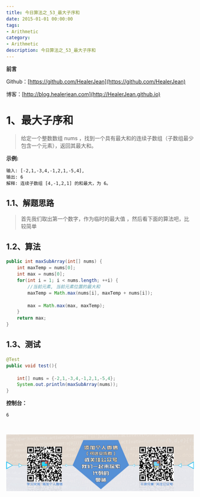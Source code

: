 ```yaml
---
title: 今日算法之_53_最大子序和
date: 2015-01-01 00:00:00
tags: 
- Arithmetic
category: 
- Arithmetic
description: 今日算法之_53_最大子序和
---
```


**前言**     

 Github：[https://github.com/HealerJean](https://github.com/HealerJean)         

 博客：[http://blog.healerjean.com](http://HealerJean.github.io)          



# 1、最大子序和
> 给定一个整数数组 nums ，找到一个具有最大和的连续子数组（子数组最少包含一个元素），返回其最大和。
>
> 

**示例:**

```
输入: [-2,1,-3,4,-1,2,1,-5,4],
输出: 6
解释: 连续子数组 [4,-1,2,1] 的和最大，为 6。
```



## 1.1、解题思路 

> 首先我们取出第一个数字，作为临时的最大值  ，然后看下面的算法吧，比较简单



## 1.2、算法

```java
public int maxSubArray(int[] nums) {
    int maxTemp = nums[0];
    int max = nums[0];
    for(int i = 1; i < nums.length; ++i) {
        //当前元素, 当前元素位置的最大和
        maxTemp = Math.max(nums[i], maxTemp + nums[i]);

        max = Math.max(max, maxTemp);
    }
    return max;
}
```




## 1.3、测试 

```java
@Test
public void test(){

    int[] nums = {-2,1,-3,4,-1,2,1,-5,4};
    System.out.println(maxSubArray(nums));
}
```



**控制台：**

```
6
```



​          

![ContactAuthor](https://raw.githubusercontent.com/HealerJean/HealerJean.github.io/master/assets/img/artical_bottom.jpg)



<link rel="stylesheet" href="https://unpkg.com/gitalk/dist/gitalk.css">

<script src="https://unpkg.com/gitalk@latest/dist/gitalk.min.js"></script> 
<div id="gitalk-container"></div>    
 <script type="text/javascript">
    var gitalk = new Gitalk({
		clientID: `1d164cd85549874d0e3a`,
		clientSecret: `527c3d223d1e6608953e835b547061037d140355`,
		repo: `HealerJean.github.io`,
		owner: 'HealerJean',
		admin: ['HealerJean'],
		id: 'AAAAAAAAAAAAAAA',
    });
    gitalk.render('gitalk-container');
</script> 
